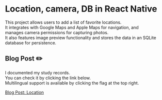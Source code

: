 # Location, camera, DB in React Native

This project allows users to add a list of favorite locations. <br/>It integrates with Google Maps and Apple Maps for navigation, and manages camera permissions for capturing photos.<br/> It also features image preview functionality and stores the data in an SQLite database for persistence.

## Blog Post ✏️

I documented my study records.<br/>
You can check it by clicking the link below.<br/>
Multilingual support is available by clicking the flag at the top right.

[Blog Post: Location](https://oooooooooooo.tistory.com/entry/React-Native-11-1-%EB%A1%9C%EC%BB%AC-%EC%95%8C%EB%A6%BCLocal-Notifications)

<br/>

<!-- ![How Does Authentication Work?](assets/images/readme/auth.jpeg) -->
<br/>
<br/>
<br/>

<!-- ## Implementation Screen 📱 -->

<!-- <img src="assets/images/readme/login.png" width="48%" /> <img src="assets/images/readme/signup.png" width="48%" /> -->
